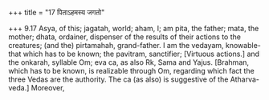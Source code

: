 +++
title = "17 पिताऽहमस्य जगतो"

+++
9.17 Asya, of this; jagatah, world; aham, I; am pita, the father; mata,
the mother; dhata, ordainer, dispenser of the results of their actions
to the creatures; (and the) pirtamahah, grand-father. I am the vedayam,
knowable-that which has to be known; the pavitram, sanctifier;
\[Virtuous actions.\] and the onkarah, syllable Om; eva ca, as also Rk,
Sama and Yajus. \[Brahman, which has to be known, is realizable through
Om, regarding which fact the three Vedas are the authority. The ca (as
also) is suggestive of the Atharva-veda.\] Moreover,
